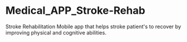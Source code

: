 # Medical_APP_Stroke-Rehab
Stroke Rehabilitation Mobile app that helps stroke patient's to recover by improving physical and cognitive abilities.
